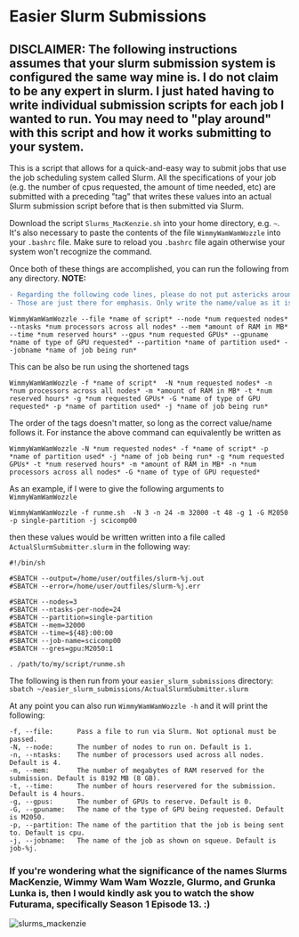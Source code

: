 # Easier Slurm Submissions

## **DISCLAIMER**: The following instructions assumes that your slurm submission system is configured the same way mine is. I do not claim to be any expert in slurm. I just hated having to write individual submission scripts for each job I wanted to run. You may need to "play around" with this script and how it works submitting to your system.

This is a script that allows for a quick-and-easy way to submit jobs that use the job scheduling system called Slurm. All the specifications of your job (e.g. the number of cpus requested, the amount of time needed, etc) are submitted with a preceding "tag" that writes these values into an actual Slurm submission script before that is then submitted via Slurm. 

Download the script `Slurms_MacKenzie.sh` into your home directory, e.g. `~`. It's also necessary to paste the contents of the file `WimmyWamWamWozzle` into your `.bashrc` file. Make sure to reload you `.bashrc` file again otherwise your system won't recognize the command.

Once both of these things are accomplished, you can run the following from any directory. **NOTE:** 
```diff
- Regarding the following code lines, please do not put astericks around your values/names that follow the tags.
- Those are just there for emphasis. Only write the name/value as it is.
```
```
WimmyWamWamWozzle --file *name of script* --node *num requested nodes* --ntasks *num processors across all nodes* --mem *amount of RAM in MB* --time *num reserved hours* --gpus *num requested GPUs* --gpuname *name of type of GPU requested* --partition *name of partition used* --jobname *name of job being run*
```

This can be also be run using the shortened tags

```
WimmyWamWamWozzle -f *name of script*  -N *num requested nodes* -n *num processors across all nodes* -m *amount of RAM in MB* -t *num reserved hours* -g *num requested GPUs* -G *name of type of GPU requested* -p *name of partition used* -j *name of job being run*
```

The order of the tags doesn't matter, so long as the correct value/name follows it. For instance the above command can equivalently be written as

```
WimmyWamWamWozzle -N *num requested nodes* -f *name of script* -p *name of partition used* -j *name of job being run* -g *num requested GPUs* -t *num reserved hours* -m *amount of RAM in MB* -n *num processors across all nodes* -G *name of type of GPU requested*
```

As an example, if I were to give the following arguments to `WimmyWamWamWozzle`
```
WimmyWamWamWozzle -f runme.sh  -N 3 -n 24 -m 32000 -t 48 -g 1 -G M2050 -p single-partition -j scicomp00
```
then these values would be written written into a file called `ActualSlurmSubmitter.slurm` in the following way:
```
#!/bin/sh

#SBATCH --output=/home/user/outfiles/slurm-%j.out
#SBATCH --error=/home/user/outfiles/slurm-%j.err

#SBATCH --nodes=3
#SBATCH --ntasks-per-node=24
#SBATCH --partition=single-partition
#SBATCH --mem=32000
#SBATCH --time=${48}:00:00
#SBATCH --job-name=scicomp00
#SBATCH --gres=gpu:M2050:1

. /path/to/my/script/runme.sh
```
The following is then run from your `easier_slurm_submissions`  directory: `sbatch ~/easier_slurm_submissions/ActualSlurmSubmitter.slurm`

At any point you can also run `WimmyWamWamWozzle -h` and it will print the following:
```
-f, --file:      Pass a file to run via Slurm. Not optional must be passed.
-N, --node:      The number of nodes to run on. Default is 1.
-n, --ntasks:    The number of processors used across all nodes. Default is 4.
-m, --mem:       The number of megabytes of RAM reserved for the submission. Default is 8192 MB (8 GB).
-t, --time:      The number of hours reservered for the submission. Default is 4 hours.
-g, --gpus:      The number of GPUs to reserve. Default is 0.
-G, --gpuname:   The name of the type of GPU being requested. Default is M2050.
-p, --partition: The name of the partition that the job is being sent to. Default is cpu.
-j, --jobname:   The name of the job as shown on squeue. Default is job-%j.
```

### If you're wondering what the significance of the names Slurms MacKenzie, Wimmy Wam Wam Wozzle, Glurmo, and Grunka Lunka is, then I would kindly ask you to watch the show Futurama, specifically Season 1 Episode 13. :)

![slurms_mackenzie](https://github.com/user-attachments/assets/c5e54cf0-4267-47da-8917-701a49067882)



